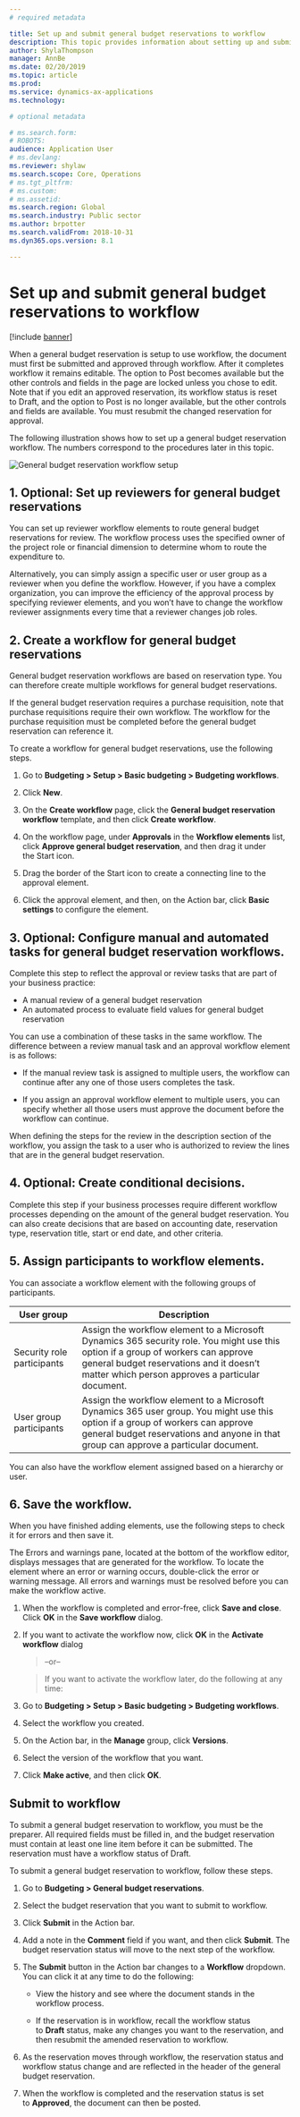 ```yaml
---
# required metadata

title: Set up and submit general budget reservations to workflow
description: This topic provides information about setting up and submitting general budget reservations to workflow for public sector in Microsoft Dynamics 365 for Finance and Operations.
author: ShylaThompson
manager: AnnBe
ms.date: 02/20/2019
ms.topic: article
ms.prod: 
ms.service: dynamics-ax-applications
ms.technology: 

# optional metadata

# ms.search.form: 
# ROBOTS: 
audience: Application User
# ms.devlang: 
ms.reviewer: shylaw
ms.search.scope: Core, Operations
# ms.tgt_pltfrm: 
# ms.custom: 
# ms.assetid: 
ms.search.region: Global
ms.search.industry: Public sector
ms.author: brpotter
ms.search.validFrom: 2018-10-31
ms.dyn365.ops.version: 8.1

---
```


# Set up and submit general budget reservations to workflow

[!include [banner](../includes/banner.md)]

When a general budget reservation is setup to use workflow, the document must first be submitted and approved through workflow. After it completes workflow it remains editable. The option to Post becomes available but the other controls and fields in the page are locked unless you chose to edit. Note that if you edit an approved reservation, its workflow status is reset to Draft, and the option to Post is no longer available, but the other controls and fields are available. You must resubmit the changed reservation for approval.

The following illustration shows how to set up a general budget reservation workflow. The numbers correspond to the procedures later in this topic.

![General budget reservation workflow setup](media/gbr-workflow-process.jpg "Process diagram for the general budget reservations workflow")

## 1. Optional: Set up reviewers for general budget reservations

You can set up reviewer workflow elements to route general budget reservations for review. The workflow process uses the specified owner of the project role or financial dimension to determine whom to route the expenditure to.

Alternatively, you can simply assign a specific user or user group as a reviewer when you define the workflow. However, if you have a complex organization, you can improve the efficiency of the approval process by specifying reviewer elements, and you won’t have to change the workflow reviewer assignments every time that a reviewer changes job roles.

## 2. Create a workflow for general budget reservations

General budget reservation workflows are based on reservation type. You can therefore create multiple workflows for general budget reservations.

If the general budget reservation requires a purchase requisition, note that purchase requisitions require their own workflow. The workflow for the purchase requisition must be completed before the general budget reservation can reference it.

To create a workflow for general budget reservations, use the following steps.

1.  Go to **Budgeting \> Setup \> Basic budgeting \> Budgeting workflows**.

2.  Click **New**.

3.  On the **Create workflow** page, click the **General budget reservation workflow** template, and then click **Create workflow**.

4.  On the workflow page, under **Approvals** in the **Workflow elements** list, click **Approve general budget reservation**, and then drag it under the Start icon.

5.  Drag the border of the Start icon to create a connecting line to the approval element.

6.  Click the approval element, and then, on the Action bar, click **Basic settings** to configure the element.


## 3. Optional: Configure manual and automated tasks for general budget reservation workflows. 

Complete this step to reflect the approval or review tasks that are part of your business practice:

-   A manual review of a general budget reservation
-   An automated process to evaluate field values for general budget reservation

You can use a combination of these tasks in the same workflow. The difference between a review manual task and an approval workflow element is as follows:

-   If the manual review task is assigned to multiple users, the workflow can continue after any one of those users completes the task.

-   If you assign an approval workflow element to multiple users, you can specify whether all those users must approve the document before the workflow can continue.

When defining the steps for the review in the description section of the workflow, you assign the task to a user who is authorized to review the lines that are in the general budget reservation.

## 4. Optional: Create conditional decisions. 

Complete this step if your business processes require different workflow processes depending on the amount of the general budget reservation. You can also create decisions that are based on accounting date, reservation type, reservation title, start or end date, and other criteria.

## 5. Assign participants to workflow elements.

You can associate a workflow element with the following groups of participants.

| **User group**             | **Description**                                                                                                                                                                                                                   |
|----------------------------|-----------------------------------------------------------------------------------------------------------------------------------------------------------------------------------------------------------------------------------|
| Security role participants | Assign the workflow element to a Microsoft Dynamics 365 security role. You might use this option if a group of workers can approve general budget reservations and it doesn’t matter which person approves a particular document. |
| User group participants    | Assign the workflow element to a Microsoft Dynamics 365 user group. You might use this option if a group of workers can approve general budget reservations and anyone in that group can approve a particular document.           |

You can also have the workflow element assigned based on a hierarchy or user.

## 6. Save the workflow.

When you have finished adding elements, use the following steps to check it for errors and then save it.

The Errors and warnings pane, located at the bottom of the workflow editor, displays messages that are generated for the workflow. To locate the element where an error or warning occurs, double-click the error or warning message. All errors and warnings must be resolved before you can make the workflow active.

1.  When the workflow is completed and error-free, click **Save and close**. Click **OK** in the **Save workflow** dialog.

2.  If you want to activate the workflow now, click **OK** in the **Activate workflow** dialog

    >   –or–

    >   If you want to activate the workflow later, do the following at any time:

3.  Go to **Budgeting \> Setup \> Basic budgeting \> Budgeting workflows**.

4.  Select the workflow you created.

5.  On the Action bar, in the **Manage** group, click **Versions**.

6.  Select the version of the workflow that you want.

7.  Click **Make active**, and then click **OK**.

## Submit to workflow

To submit a general budget reservation to workflow, you must be the preparer. All required fields must be filled in, and the budget reservation must contain at least one line item before it can be submitted. The reservation must have a workflow status of Draft.

To submit a general budget reservation to workflow, follow these steps.

1.  Go to **Budgeting \> General budget reservations**.

2.  Select the budget reservation that you want to submit to workflow.

3.  Click **Submit** in the Action bar.

4.  Add a note in the **Comment** field if you want, and then click **Submit**. The budget reservation status will move to the next step of the workflow.

5.  The **Submit** button in the Action bar changes to a **Workflow** dropdown. You can click it at any time to do the following:

    -   View the history and see where the document stands in the workflow process.

    -   If the reservation is in workflow, recall the workflow status to **Draft** status, make any changes you want to the reservation, and then resubmit the amended reservation to workflow.

6.  As the reservation moves through workflow, the reservation status and workflow status change and are reflected in the header of the general budget reservation.

7.  When the workflow is completed and the reservation status is set to **Approved**, the document can then be posted.
